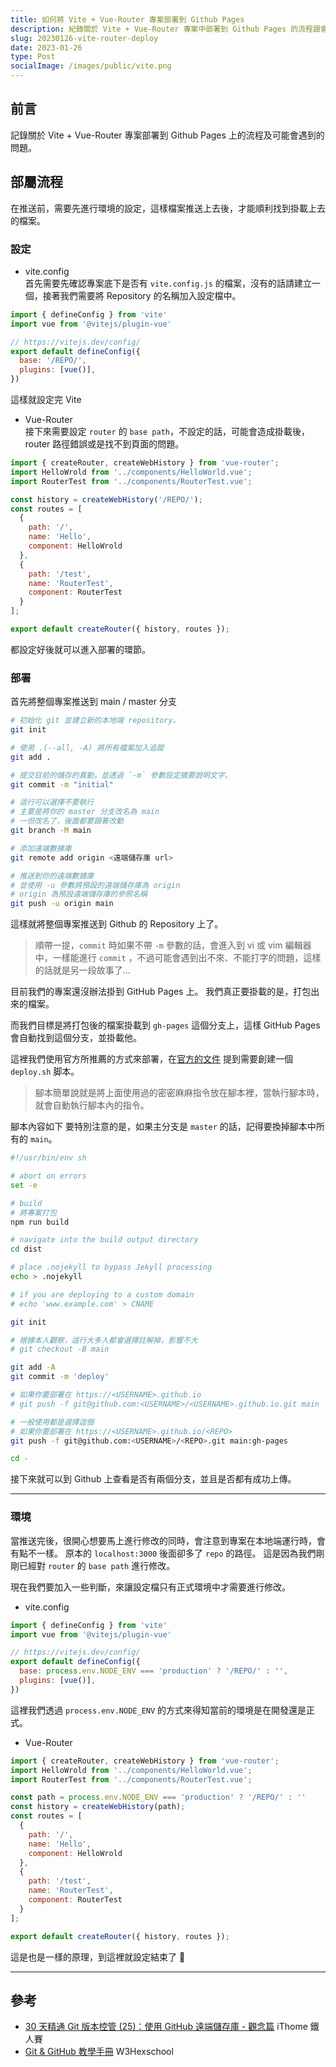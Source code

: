 ```yaml
---
title: 如何將 Vite + Vue-Router 專案部署到 Github Pages
description: 紀錄關於 Vite + Vue-Router 專案中部署到 Github Pages 的流程跟會遇到的問題
slug: 20230126-vite-router-deploy
date: 2023-01-26
type: Post
socialImage: /images/public/vite.png
---
```


## 前言

記錄關於 Vite + Vue-Router 專案部署到 Github Pages 上的流程及可能會遇到的問題。

## 部屬流程

在推送前，需要先進行環境的設定，這樣檔案推送上去後，才能順利找到掛載上去的檔案。

### 設定

- vite.config  
  首先需要先確認專案底下是否有 `vite.config.js` 的檔案，沒有的話請建立一個，接著我們需要將 Repository 的名稱加入設定檔中。
  
```javascript showLineNumbers {6}
import { defineConfig } from 'vite'
import vue from '@vitejs/plugin-vue'

// https://vitejs.dev/config/
export default defineConfig({
  base: '/REPO/',
  plugins: [vue()],
})

```

這樣就設定完 Vite

- Vue-Router  
  接下來需要設定 `router` 的 `base path`，不設定的話，可能會造成掛載後，router 路徑錯誤或是找不到頁面的問題。

```javascript showLineNumbers {5}
import { createRouter, createWebHistory } from 'vue-router';
import HelloWrold from '../components/HelloWorld.vue';
import RouterTest from '../components/RouterTest.vue';

const history = createWebHistory('/REPO/');
const routes = [
  {
    path: '/',
    name: 'Hello',
    component: HelloWrold
  },
  {
    path: '/test',
    name: 'RouterTest',
    component: RouterTest
  }
];

export default createRouter({ history, routes });

```

都設定好後就可以進入部署的環節。

### 部署

首先將整個專案推送到 main / master 分支

```bash showLineNumbers {13, 16, 21}
# 初始化 git 並建立新的本地端 repository。
git init

# 使用 .(--all, -A) 將所有檔案加入追蹤
git add .

# 提交目前的儲存的異動，並透過 `-m` 參數設定摘要說明文字。
git commit -m "initial"

# 這行可以選擇不要執行
# 主要是將你的 master 分支改名為 main
# 一但改名了，後面都要跟著改動
git branch -M main

# 添加遠端數據庫
git remote add origin <遠端儲存庫 url>

# 推送到你的遠端數據庫
# 並使用 -u 參數將預設的遠端儲存庫為 origin
# origin 為預設遠端儲存庫的參照名稱
git push -u origin main
```

這樣就將整個專案推送到 Github 的 Repository 上了。

>順帶一提，`commit` 時如果不帶 `-m` 參數的話，會進入到 vi 或 vim 編輯器中，一樣能進行 `commit` ，不過可能會遇到出不來、不能打字的問題，這樣的話就是另一段故事了...

目前我們的專案還沒辦法掛到 GitHub Pages 上。
我們真正要掛載的是，打包出來的檔案。

而我們目標是將打包後的檔案掛載到 `gh-pages` 這個分支上，這樣 GitHub Pages 會自動找到這個分支，並掛載他。

這裡我們使用官方所推薦的方式來部署，在[官方的文件](https://vitejs.dev/guide/static-deploy.html#github-pages) 提到需要創建一個 `deploy.sh` 脚本。

> 腳本簡單說就是將上面使用過的密密麻麻指令放在腳本裡，當執行腳本時，就會自動執行腳本內的指令。

腳本內容如下
要特別注意的是，如果主分支是 `master` 的話，記得要換掉腳本中所有的 `main`。

```bash showLineNumbers {32}
#!/usr/bin/env sh

# abort on errors
set -e

# build
# 將專案打包
npm run build

# navigate into the build output directory
cd dist

# place .nojekyll to bypass Jekyll processing
echo > .nojekyll

# if you are deploying to a custom domain
# echo 'www.example.com' > CNAME

git init

# 根據本人觀察，這行大多人都會選擇註解掉，影響不大
# git checkout -B main

git add -A
git commit -m 'deploy'

# 如果你要部署在 https://<USERNAME>.github.io
# git push -f git@github.com:<USERNAME>/<USERNAME>.github.io.git main

# 一般使用都是選擇這個
# 如果你要部署在 https://<USERNAME>.github.io/<REPO>
git push -f git@github.com:<USERNAME>/<REPO>.git main:gh-pages

cd -
```

接下來就可以到 Github 上查看是否有兩個分支，並且是否都有成功上傳。

---

### 環境

當推送完後，很開心想要馬上進行修改的同時，會注意到專案在本地端運行時，會有點不一樣。
原本的 `localhost:3000` 後面卻多了 `repo` 的路徑。
這是因為我們剛剛已經對 `router` 的 `base path` 進行修改。

現在我們要加入一些判斷，來讓設定檔只有正式環境中才需要進行修改。

- vite.config

```javascript showLineNumbers {6}
import { defineConfig } from 'vite'
import vue from '@vitejs/plugin-vue'

// https://vitejs.dev/config/
export default defineConfig({
  base: process.env.NODE_ENV === 'production' ? '/REPO/' : '',
  plugins: [vue()],
})

```

這裡我們透過 `process.env.NODE_ENV` 的方式來得知當前的環境是在開發還是正式。

- Vue-Router

```javascript showLineNumbers {5-6}
import { createRouter, createWebHistory } from 'vue-router';
import HelloWrold from '../components/HelloWorld.vue';
import RouterTest from '../components/RouterTest.vue';

const path = process.env.NODE_ENV === 'production' ? '/REPO/' : ''
const history = createWebHistory(path);
const routes = [
  {
    path: '/',
    name: 'Hello',
    component: HelloWrold
  },
  {
    path: '/test',
    name: 'RouterTest',
    component: RouterTest
  }
];

export default createRouter({ history, routes });

```

這是也是一樣的原理，到這裡就設定結束了 🎉

---

## 參考

- [30 天精通 Git 版本控管 (25)：使用 GitHub 遠端儲存庫 - 觀念篇](https://ithelp.ithome.com.tw/articles/10140055) iThome 鐵人賽
- [Git & GitHub 教學手冊](https://w3c.hexschool.com/category/repo) W3Hexschool










 